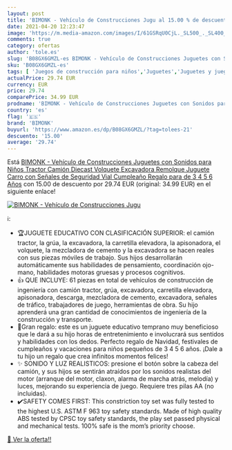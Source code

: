 ```yaml
---
layout: post
title: 'BIMONK - Vehículo de Construcciones Jugu al 15.00 % de descuento'
date: 2021-04-20 12:23:47
image: 'https://m.media-amazon.com/images/I/61GSRqU0CjL._SL500_._SL400_.jpg'
comments: true
category: ofertas
author: 'tole.es'
slug: 'B08GX6GMZL-es BIMONK - Vehículo de Construcciones Juguetes con Sonidos...'
sku: 'B08GX6GMZL-es'
tags: [ 'Juegos de construcción para niños','Juguetes','Juguetes y juegos','bimonk','juguetes', ]
actualPrice: 29.74 EUR
currency: EUR
price: 29.74
comparePrice: 34.99 EUR
prodname: 'BIMONK - Vehículo de Construcciones Juguetes con Sonidos para Niños  Tractor Camión Diecast Volquete Excavadora Remolque Juguete Carro con Señales de Seguridad Vial  Cumpleaño Regalo para de 3 4 5 6 Años'
country: 'es'
flag: '🇪🇸'
brand: 'BIMONK'
buyurl: 'https://www.amazon.es/dp/B08GX6GMZL/?tag=tolees-21'
descuento: '15.00'
average: '29.74'
---
```


Está [BIMONK - Vehículo de Construcciones Juguetes con Sonidos para Niños  Tractor Camión Diecast Volquete Excavadora Remolque Juguete Carro con Señales de Seguridad Vial  Cumpleaño Regalo para de 3 4 5 6 Años](https://www.amazon.es/dp/B08GX6GMZL/?tag=tolees-21) con 15.00 de descuento por 29.74 EUR (original: 34.99 EUR) en el siguiente enlace!

[![BIMONK - Vehículo de Construcciones Jugu](https://m.media-amazon.com/images/I/61GSRqU0CjL._SL500_._SL400_.jpg)](https://www.amazon.es/dp/B08GX6GMZL/?tag=tolees-21)

ℹ️:

- 🏆JUGUETE EDUCATIVO CON CLASIFICACIÓN SUPERIOR: el camión tractor, la grúa, la excavadora, la carretilla elevadora, la apisonadora, el volquete, la mezcladora de cemento y la excavadora se hacen reales con sus piezas móviles de trabajo. Sus hijos desarrollarán automáticamente sus habilidades de pensamiento, coordinación ojo-mano, habilidades motoras gruesas y procesos cognitivos.
- 👍 QUE INCLUYE: 61 piezas en total de vehículos de construcción de ingeniería con camión tractor, grúa, excavadora, carretilla elevadora, apisonadora, descarga, mezcladora de cemento, excavadora, señales de tráfico, trabajadores de juego, herramientas de obra. Su hijo aprenderá una gran cantidad de conocimientos de ingeniería de la construcción y transporte.
- 🎁Gran regalo: este es un juguete educativo temprano muy beneficioso que le dará a su hijo horas de entretenimiento e involucrará sus sentidos y habilidades con los dedos. Perfecto regalo de Navidad, festivales de cumpleaños y vacaciones para niños pequeños de 3 4 5 6 años. ¡Dale a tu hijo un regalo que crea infinitos momentos felices!
- ✨ SONIDO Y LUZ REALISTICOS: presione el botón sobre la cabeza del camión, y sus hijos se sentirán atraídos por los sonidos realistas del motor (arranque del motor, claxon, alarma de marcha atrás, melodía) y luces, mejorando su experiencia de juego. Requiere tres pilas AA (no incluidas).
- ✔️SAFETY COMES FIRST: This constriction toy set was fully tested to the highest U.S. ASTM F 963 toy safety standards. Made of high quality ABS tested by CPSC toy safety standards, the play set passed physical and mechanical tests. 100% safe is the mom’s priority choose.

[🛒 Ver la oferta!!](https://www.amazon.es/dp/B08GX6GMZL/?tag=tolees-21)
